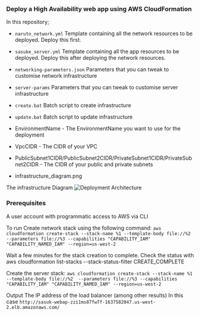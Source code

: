 ### Deploy a High Availability web app using AWS CloudFormation

In this repository;
* `naruto_network.yml`
Template containing all the network resources to be deployed. Deploy this first.

* `sasuke_server.yml`
Template containing all the app resources to be deployed. Deploy this after deploying the network resources.

* `networking-parameters.json`
Parameters that you can tweak to customise network infrastructure

* `server-params`
Parameters that you can tweak to customise server infrastructure

* `create.bat`
Batch script to create infrastructure

* `update.bat`
Batch script to update infrastructure

* EnvironmentName - The EnvironmentName you want to use for the deployment
* VpcCIDR - The CIDR of your VPC
* PublicSubnet1CIDR/PublicSubnet2CIDR/PrivateSubnet1CIDR/PrivateSubnet2CIDR - The CIDR of your public and private subnets
* infrastructure_diagram.png

The infrastructure Diagram
![Deployment  Architecture](https://user-images.githubusercontent.com/108627847/181870217-e165c290-7c72-4f0c-ab38-addc8a76d92a.jpeg)

### Prerequisites
A user account with programmatic access to AWS via CLI

To run
Create network stack using the following command:
`aws cloudformation create-stack --stack-name %1 --template-body file://%2  --parameters file://%3 --capabilities "CAPABILITY_IAM" "CAPABILITY_NAMED_IAM" --region=us-west-2`

Wait a few minutes for the stack creation to complete. Check the status with aws cloudformation list-stacks --stack-status-filter CREATE_COMPLETE

Create the server stack:
`aws cloudformation create-stack --stack-name %1 --template-body file://%2  --parameters file://%3 --capabilities "CAPABILITY_IAM" "CAPABILITY_NAMED_IAM" --region=us-west-2`

Output
The IP address of the load balancer (among other results)
In this case `http://sasuk-webap-zzi1ms87fw7f-1637582047.us-west-2.elb.amazonaws.com/`
